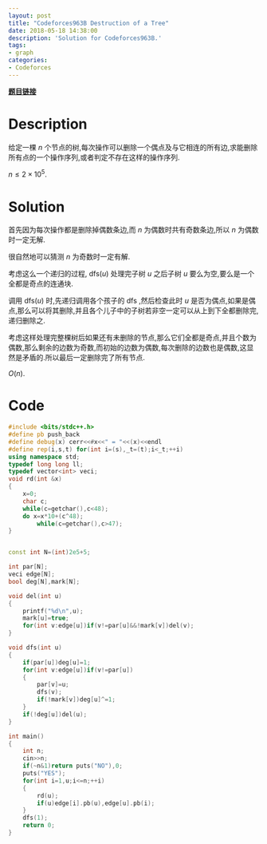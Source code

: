 ```yaml
---
layout: post
title: "Codeforces963B Destruction of a Tree"
date: 2018-05-18 14:38:00
description: 'Solution for Codeforces963B.'
tags:
- graph
categories:
- Codeforces
---
```


[**题目链接**](http://codeforces.com/problemset/problem/963/B)

# Description

给定一棵 $n$ 个节点的树,每次操作可以删除一个偶点及与它相连的所有边,求能删除所有点的一个操作序列,或者判定不存在这样的操作序列.

$n \le 2 \times 10^5.$

# Solution

首先因为每次操作都是删除掉偶数条边,而 $n$ 为偶数时共有奇数条边,所以 $n$ 为偶数时一定无解.

很自然地可以猜测 $n$ 为奇数时一定有解.

考虑这么一个递归的过程, $\text{dfs}(u)$ 处理完子树 $u$ 之后子树 $u$ 要么为空,要么是一个全都是奇点的连通块.

调用 $\text{dfs}(u)$ 时,先递归调用各个孩子的 $\text{dfs}$ ,然后检查此时 $u$ 是否为偶点,如果是偶点,那么可以将其删除,并且各个儿子中的子树若非空一定可以从上到下全都删除完,递归删除之.

考虑这样处理完整棵树后如果还有未删除的节点,那么它们全都是奇点,并且个数为偶数,那么剩余的边数为奇数,而初始的边数为偶数,每次删除的边数也是偶数,这显然是矛盾的.所以最后一定删除完了所有节点.

$O(n).$

# Code

```c++
#include <bits/stdc++.h>
#define pb push_back
#define debug(x) cerr<<#x<<" = "<<(x)<<endl
#define rep(i,s,t) for(int i=(s),_t=(t);i<_t;++i)
using namespace std;
typedef long long ll;
typedef vector<int> veci;
void rd(int &x)
{
	x=0;
	char c;
	while(c=getchar(),c<48);
	do x=x*10+(c^48);
		while(c=getchar(),c>47);
}


const int N=(int)2e5+5;

int par[N];
veci edge[N];
bool deg[N],mark[N];

void del(int u)
{
	printf("%d\n",u);
	mark[u]=true;
	for(int v:edge[u])if(v!=par[u]&&!mark[v])del(v);
}

void dfs(int u)
{
	if(par[u])deg[u]=1;
	for(int v:edge[u])if(v!=par[u])
	{
		par[v]=u;
		dfs(v);
		if(!mark[v])deg[u]^=1;
	}
	if(!deg[u])del(u);
}

int main()
{
	int n;
	cin>>n;
	if(~n&1)return puts("NO"),0;
	puts("YES");
	for(int i=1,u;i<=n;++i)
	{
		rd(u);
		if(u)edge[i].pb(u),edge[u].pb(i);
	}
	dfs(1);
	return 0;
}
```
